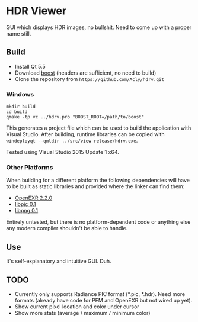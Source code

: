 # HDR Viewer

GUI which displays HDR images, no bullshit. Need to come up with a proper name still.

## Build

* Install Qt 5.5
* Download [boost](http://www.boost.org/) (headers are sufficient, no need to build)
* Clone the repository from `https://github.com/Acly/hdrv.git`

### Windows
```
mkdir build
cd build   
qmake -tp vc ../hdrv.pro "BOOST_ROOT=/path/to/boost"
```

This generates a project file which can be used to build the application with Visual Studio.
After building, runtime libraries can be copied with `windeployqt --qmldir ../src/view release/hdrv.exe`.

Tested using Visual Studio 2015 Update 1 x64.

### Other Platforms

When building for a different platform the following dependencies will have to be built as
static libraries and provided where the linker can find them:
* [OpenEXR 2.2.0](http://www.openexr.com/)
* [libpic 0.1](http://people.cs.kuleuven.be/~ares.lagae/libpic/)
* [libpng 0.1](http://people.cs.kuleuven.be/~ares.lagae/libpfm/)

Entirely untested, but there is no platform-dependent code or anything else any modern compiler shouldn't be able to handle.

## Use

It's self-explanatory and intuitive GUI. Duh.

## TODO

* Currently only supports Radiance PIC format (*.pic, *.hdr). Need more formats (already have code for PFM and OpenEXR but not wired up yet).
* Show current pixel location and color under cursor
* Show more stats (average / maximum / minimum color)
